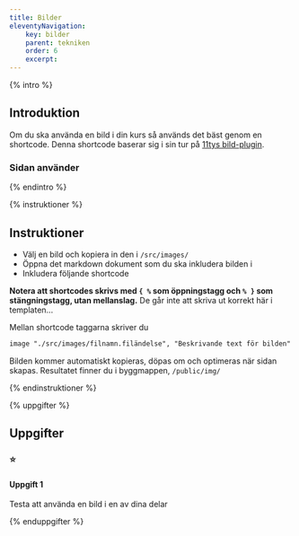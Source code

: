 ```yaml
---
title: Bilder
eleventyNavigation:
    key: bilder
    parent: tekniken
    order: 6
    excerpt: 
---
```

{% intro %}

## Introduktion

Om du ska använda en bild i din kurs så används det bäst genom en shortcode.
Denna shortcode baserar sig i sin tur på [11tys bild-plugin](https://www.11ty.dev/docs/plugins/image/).

### Sidan använder

{% endintro %}

{% instruktioner %}

## Instruktioner

 - Välj en bild och kopiera in den i ```/src/images/```
 - Öppna det markdown dokument som du ska inkludera bilden i
 - Inkludera följande shortcode

**Notera att shortcodes skrivs med ```{ %``` som öppningstagg och ```% }``` som stängningstagg, utan mellanslag.**
De går inte att skriva ut korrekt här i templaten...

Mellan shortcode taggarna skriver du
```md
image "./src/images/filnamn.filändelse", "Beskrivande text för bilden" 
``` 

Bilden kommer automatiskt kopieras, döpas om och optimeras när sidan skapas.
Resultatet finner du i byggmappen, ```/public/img/```

{% endinstruktioner %}

{% uppgifter %}

## Uppgifter
### ⭐
#### Uppgift 1

Testa att använda en bild i en av dina delar

{% enduppgifter %}